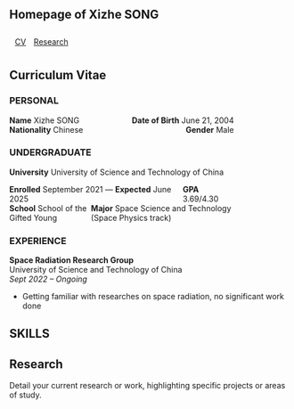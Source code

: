 <h2>Homepage of Xizhe SONG</h2>

<div style="padding: 10px;">
    <a href="#CV" style="margin-right: 10px;">CV</a>
    <a href="#research" style="margin-right: 10px;">Research</a>

</div>

<h2 id="CV">Curriculum Vitae</h2>

<h3>PERSONAL</h3>
<div style="width: 80%; display: flex; justify-content: space-between;">
    <span><strong>Name</strong> Xizhe SONG</span>
    <span><strong>Date of Birth</strong> June 21, 2004</span>
</div>
<div style="width: 80%; display: flex; justify-content: space-between;">
    <span><strong>Nationality</strong> Chinese</span>
    <span><strong>Gender</strong> Male</span>
</div>

<h3>UNDERGRADUATE</h3>
<p><strong>University</strong> University of Science and Technology of China</p>
<div style="width: 80%; display: flex; justify-content: space-between;">
    <span><strong>Enrolled</strong> September 2021 — <strong>Expected</strong> June 2025</span>
    <span><strong>GPA</strong> 3.69/4.30</span>
</div>
<div style="width: 80%; display: flex; justify-content: space-between;">
    <span><strong>School</strong> School of the Gifted Young</span>
    <span><strong>Major</strong> Space Science and Technology (Space Physics track)</span>
</div>


<h3>EXPERIENCE</h3>
<div style="margin-bottom: 10px;">
    <div style="font-weight: bold;">Space Radiation Research Group</div>
    <div>University of Science and Technology of China</div>
    <div style="font-style: italic;">Sept 2022 – Ongoing</div>
    <ul>
        <li>Getting familiar with researches on space radiation, no significant work done</li>
    </ul>
</div>

<!-- Repeat the above block for each experience entry -->



<h2>SKILLS</h2>


<h2 id="research">Research</h2>
<p>Detail your current research or work, highlighting specific projects or areas of study.</p>
